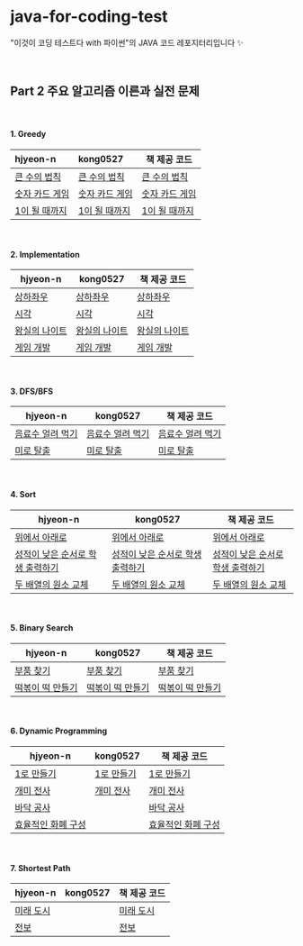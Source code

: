 # java-for-coding-test
"이것이 코딩 테스트다 with 파이썬"의 JAVA 코드 레포지터리입니다 ✨

<br/>

## Part 2 주요 알고리즘 이른과 실전 문제

<br/>

#### 1. Greedy

| hjyeon-n                                                     | kong0527                                                     | 책 제공 코드                                                 |
| :----------------------------------------------------------- | :----------------------------------------------------------- | ------------------------------------------------------------ |
| [큰 수의 법칙](https://github.com/hjyeon-n/java-for-coding-test/blob/master/Greedy/hjyeon-n/%ED%81%B0%20%EC%88%98%EC%9D%98%20%EB%B2%95%EC%B9%99.java) | [큰 수의 법칙](https://github.com/hjyeon-n/java-for-coding-test/blob/master/Greedy/kong0527/%ED%81%B0%20%EC%88%98%EC%9D%98%20%EB%B2%95%EC%B9%99.java) | [큰 수의 법칙](https://github.com/ndb796/python-for-coding-test/blob/master/3/2.java) |
| [숫자 카드 게임](https://github.com/hjyeon-n/java-for-coding-test/blob/master/Greedy/hjyeon-n/%EC%88%AB%EC%9E%90%20%EC%B9%B4%EB%93%9C%20%EA%B2%8C%EC%9E%84.java) | [숫자 카드 게임](https://github.com/hjyeon-n/java-for-coding-test/blob/master/Greedy/kong0527/%EC%88%AB%EC%9E%90%20%EC%B9%B4%EB%93%9C%20%EA%B2%8C%EC%9E%84.java) | [숫자 카드 게임](https://github.com/ndb796/python-for-coding-test/blob/master/3/4.java) |
| [1이 될 때까지](https://github.com/hjyeon-n/java-for-coding-test/tree/master/Greedy/hjyeon-n/1%EC%9D%B4%20%EB%90%A0%20%EB%95%8C%EA%B9%8C%EC%A7%80) | [1이 될 때까지](https://github.com/hjyeon-n/java-for-coding-test/blob/master/Greedy/kong0527/1%EC%9D%B4%20%EB%90%A0%20%EB%95%8C%EA%B9%8C%EC%A7%80.java) | [1이 될 때까지](https://github.com/ndb796/python-for-coding-test/blob/master/3/6.java) |

<br/>

#### 2. Implementation

| hjyeon-n                                                     | kong0527                                                     | 책 제공 코드                                                 |
| ------------------------------------------------------------ | ------------------------------------------------------------ | ------------------------------------------------------------ |
| [상하좌우](https://github.com/hjyeon-n/java-for-coding-test/blob/master/Implementation/hjyeon-n/%EC%83%81%ED%95%98%EC%A2%8C%EC%9A%B0.java) | [상하좌우](https://github.com/hjyeon-n/java-for-coding-test/blob/master/Implementation/kong0527/%EC%83%81%ED%95%98%EC%A2%8C%EC%9A%B0.java) | [상하좌우](https://github.com/ndb796/python-for-coding-test/blob/master/4/1.java) |
| [시각](https://github.com/hjyeon-n/java-for-coding-test/blob/master/Implementation/hjyeon-n/%EC%8B%9C%EA%B0%81.java) | [시각](https://github.com/hjyeon-n/java-for-coding-test/blob/master/Implementation/kong0527/%EC%8B%9C%EA%B0%81.java) | [시각](https://github.com/ndb796/python-for-coding-test/blob/master/4/2.java) |
| [왕실의 나이트](https://github.com/hjyeon-n/java-for-coding-test/blob/master/Implementation/hjyeon-n/%EC%99%95%EC%8B%A4%EC%9D%98%20%EB%82%98%EC%9D%B4%ED%8A%B8.java) | [왕실의 나이트](https://github.com/hjyeon-n/java-for-coding-test/blob/master/Implementation/kong0527/%EC%99%95%EC%8B%A4%EC%9D%98%20%EB%82%98%EC%9D%B4%ED%8A%B8.java) | [왕실의 나이트](https://github.com/ndb796/python-for-coding-test/blob/master/4/3.java) |
| [게임 개발](https://github.com/hjyeon-n/java-for-coding-test/blob/master/Implementation/hjyeon-n/%EA%B2%8C%EC%9E%84%20%EA%B0%9C%EB%B0%9C.java) | [게임 개발](https://github.com/hjyeon-n/java-for-coding-test/blob/master/Implementation/kong0527/%EA%B2%8C%EC%9E%84%20%EA%B0%9C%EB%B0%9C.java) | [게임 개발](https://github.com/ndb796/python-for-coding-test/blob/master/4/4.java) |

<br>

#### 3. DFS/BFS

| hjyeon-n                                                     | kong0527                                                     | 책 제공 코드                                                 |
| ------------------------------------------------------------ | ------------------------------------------------------------ | ------------------------------------------------------------ |
| [음료수 얼려 먹기](https://github.com/hjyeon-n/java-for-coding-test/tree/master/DFS%2C%20BFS/hjyeon-n/%EC%9D%8C%EB%A3%8C%EC%88%98%20%EC%96%BC%EB%A0%A4%20%EB%A8%B9%EA%B8%B0) | [음료수 얼려 먹기](https://github.com/hjyeon-n/java-for-coding-test/blob/master/DFS%2C%20BFS/kong0527/%EC%9D%8C%EB%A3%8C%EC%88%98%20%EC%96%BC%EB%A0%A4%20%EB%A8%B9%EA%B8%B0.java) | [음료수 얼려 먹기](https://github.com/ndb796/python-for-coding-test/blob/master/5/10.java) |
| [미로 탈출](https://github.com/hjyeon-n/java-for-coding-test/blob/master/DFS%2C%20BFS/hjyeon-n/%EB%AF%B8%EB%A1%9C%20%ED%83%88%EC%B6%9C.java) | [미로 탈출](https://github.com/hjyeon-n/java-for-coding-test/blob/master/DFS%2C%20BFS/kong0527/%EB%AF%B8%EB%A1%9C%20%ED%83%88%EC%B6%9C.java) | [미로 탈출](https://github.com/ndb796/python-for-coding-test/blob/master/5/11.java) |

<br>

#### 4. Sort

| hjyeon-n                                                     | kong0527                                                     | 책 제공 코드                                                 |
| ------------------------------------------------------------ | ------------------------------------------------------------ | ------------------------------------------------------------ |
| [위에서 아래로](https://github.com/hjyeon-n/java-for-coding-test/blob/master/Sort/hjyeon-n/%EC%9C%84%EC%97%90%EC%84%9C%20%EC%95%84%EB%9E%98%EB%A1%9C.java) | [위에서 아래로](https://github.com/hjyeon-n/java-for-coding-test/blob/master/Sort/kong0527/%EC%9C%84%EC%97%90%EC%84%9C%20%EC%95%84%EB%9E%98%EB%A1%9C.java) | [위에서 아래로](https://github.com/ndb796/python-for-coding-test/blob/master/6/10.java) |
| [성적이 낮은 순서로 학생 출력하기](https://github.com/hjyeon-n/java-for-coding-test/blob/master/Sort/hjyeon-n/%EC%84%B1%EC%A0%81%EC%9D%B4%20%EB%82%AE%EC%9D%80%20%EC%88%9C%EC%84%9C%EB%A1%9C%20%ED%95%99%EC%83%9D%20%EC%B6%9C%EB%A0%A5%ED%95%98%EA%B8%B0.java) | [성적이 낮은 순서로 학생 출력하기](https://github.com/hjyeon-n/java-for-coding-test/blob/master/Sort/kong0527/%EC%84%B1%EC%A0%81%EC%9D%B4%20%EB%82%AE%EC%9D%80%20%EC%88%9C%EC%84%9C%EB%A1%9C%20%ED%95%99%EC%83%9D%20%EC%B6%9C%EB%A0%A5%ED%95%98%EA%B8%B0.java) | [성적이 낮은 순서로 학생 출력하기](https://github.com/ndb796/python-for-coding-test/blob/master/6/11.java) |
| [두 배열의 원소 교체](https://github.com/hjyeon-n/java-for-coding-test/blob/master/Sort/hjyeon-n/%EB%91%90%20%EB%B0%B0%EC%97%B4%EC%9D%98%20%EC%9B%90%EC%86%8C%20%EA%B5%90%EC%B2%B4.java) | [두 배열의 원소 교체](https://github.com/hjyeon-n/java-for-coding-test/blob/master/Sort/kong0527/%EB%91%90%20%EB%B0%B0%EC%97%B4%EC%9D%98%20%EC%9B%90%EC%86%8C%20%EA%B5%90%EC%B2%B4.java) | [두 배열의 원소 교체](https://github.com/ndb796/python-for-coding-test/blob/master/6/12.java) |

<br/>

#### 5. Binary Search

| hjyeon-n                                                     | kong0527                                                     | 책 제공 코드                                                 |
| ------------------------------------------------------------ | ------------------------------------------------------------ | ------------------------------------------------------------ |
| [부품 찾기](https://github.com/hjyeon-n/java-for-coding-test/blob/master/BinarySearch/hjyeon-n/%EB%B6%80%ED%92%88%20%EC%B0%BE%EA%B8%B0.java) | [부품 찾기](https://github.com/hjyeon-n/java-for-coding-test/blob/master/BinarySearch/kong0527/%EB%B6%80%ED%92%88%20%EC%B0%BE%EA%B8%B0.java) | [부품 찾기](https://github.com/ndb796/python-for-coding-test/blob/master/7/5.java) |
| [떡볶이 떡 만들기](https://github.com/hjyeon-n/java-for-coding-test/blob/master/BinarySearch/hjyeon-n/%EB%96%A1%EB%B3%B6%EC%9D%B4%20%EB%96%A1%20%EB%A7%8C%EB%93%A4%EA%B8%B0.java) | [떡볶이 떡 만들기](https://github.com/hjyeon-n/java-for-coding-test/blob/master/BinarySearch/kong0527/%EB%96%A1%EB%B3%B6%EC%9D%B4%20%EB%96%A1%20%EB%A7%8C%EB%93%A4%EA%B8%B0.java) | [떡볶이 떡 만들기](https://github.com/ndb796/python-for-coding-test/blob/master/7/8.java) |

<br>

#### 6. Dynamic Programming

| hjyeon-n                                                     | kong0527                                                     | 책 제공 코드                                                 |
| ------------------------------------------------------------ | ------------------------------------------------------------ | ------------------------------------------------------------ |
| [1로 만들기](https://github.com/hjyeon-n/java-for-coding-test/blob/master/Dynamic%20Programming/hjyeon-n/%EA%B0%9C%EB%AF%B8%20%EC%A0%84%EC%82%AC.java) | [1로 만들기](https://github.com/hjyeon-n/java-for-coding-test/blob/master/Dynamic%20Programming/kong0527/1%EB%A1%9C%20%EB%A7%8C%EB%93%A4%EA%B8%B0.java) | [1로 만들기](https://github.com/ndb796/python-for-coding-test/blob/master/8/5.java) |
| [개미 전사](https://github.com/hjyeon-n/java-for-coding-test/blob/master/Dynamic%20Programming/hjyeon-n/%EA%B0%9C%EB%AF%B8%20%EC%A0%84%EC%82%AC.java) | [개미 전사](https://github.com/hjyeon-n/java-for-coding-test/blob/master/Dynamic%20Programming/kong0527/%EA%B0%9C%EB%AF%B8%20%EC%A0%84%EC%82%AC.java) | [개미 전사](https://github.com/ndb796/python-for-coding-test/blob/master/8/6.java) |
| [바닥 공사](https://github.com/hjyeon-n/java-for-coding-test/blob/master/Dynamic%20Programming/hjyeon-n/%EB%B0%94%EB%8B%A5%20%EA%B3%B5%EC%82%AC.java) |                                                              | [바닥 공사](https://github.com/ndb796/python-for-coding-test/blob/master/8/7.java) |
| [효율적인 화폐 구성](https://github.com/hjyeon-n/java-for-coding-test/blob/master/Dynamic%20Programming/hjyeon-n/%ED%9A%A8%EC%9C%A8%EC%A0%81%EC%9D%B8%20%ED%99%94%ED%8F%90%20%EA%B5%AC%EC%84%B1.java) |                                                              | [효율적인 화폐 구성](https://github.com/ndb796/python-for-coding-test/blob/master/8/8.java) |

<br>

#### 7.  Shortest Path

| hjyeon-n                                                     | kong0527 | 책 제공 코드                                                 |
| ------------------------------------------------------------ | -------- | ------------------------------------------------------------ |
| [미래 도시](https://github.com/hjyeon-n/java-for-coding-test/blob/master/Shortest%20Path/hjyeon-n/%EB%AF%B8%EB%9E%98%20%EB%8F%84%EC%8B%9C.java) |          | [미래 도시](https://github.com/ndb796/python-for-coding-test/blob/master/9/4.java) |
| [전보](https://github.com/hjyeon-n/java-for-coding-test/blob/master/Shortest%20Path/hjyeon-n/%EC%A0%84%EB%B3%B4.java) |          | [전보](https://github.com/ndb796/python-for-coding-test/blob/master/9/5.java) |

